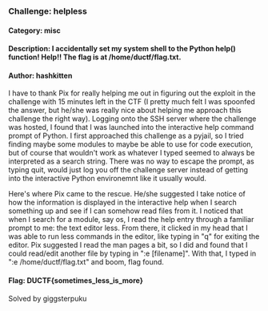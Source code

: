 ### Challenge: helpless

#### Category: misc 

#### Description: I accidentally set my system shell to the Python help() function! Help!! The flag is at /home/ductf/flag.txt.

#### Author: hashkitten

I have to thank Pix for really helping me out in figuring out the exploit in the challenge with 15 minutes left in the CTF (I pretty much felt I was spoonfed the answer, but he/she was really nice about helping me approach this challenge the right way). Logging onto the SSH server where the challenge was hosted, I found that I was launched into the interactive help command prompt of Python. I first approached this challenge as a pyjail, so I tried finding maybe some modules to maybe be able to use for code execution, but of course that wouldn't work as whatever I typed seemed to always be interpreted as a search string. There was no way to escape the prompt, as typing quit, would just log you off the challenge server instead of getting into the interactive Python environemnt like it usually would.

Here's where Pix came to the rescue. He/she suggested I take notice of how the information is displayed in the interactive help when I search something up and see if I can somehow read files from it. I noticed that when I search for a module, say os, I read the help entry through a familiar prompt to me: the text editor less. From there, it clicked in my head that I was able to run less commands in the editor, like typing in "q" for exiting the editor. Pix suggested I read the man pages a bit, so I did and found that I could read/edit another file by typing in ":e \[filename\]". With that, I typed in ":e /home/ductf/flag.txt" and boom, flag found.

#### Flag: DUCTF{sometimes_less_is_more}

Solved by giggsterpuku
